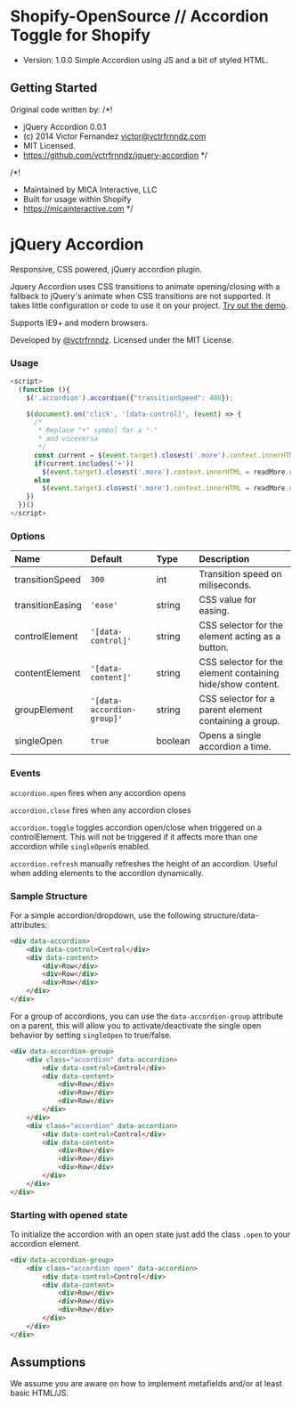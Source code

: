 # Shopify-OpenSource // Accordion Toggle for Shopify
* Version: 1.0.0
Simple Accordion using JS and a bit of styled HTML.

## Getting Started

Original code written by:
 /*!
 * jQuery Accordion 0.0.1
 * (c) 2014 Victor Fernandez <victor@vctrfrnndz.com>
 * MIT Licensed.
 * https://github.com/vctrfrnndz/jquery-accordion
 */

 /*! 
 * Maintained by MICA Interactive, LLC
 * Built for usage within Shopify
 * https://micainteractive.com
 */

jQuery Accordion
================

Responsive, CSS powered, jQuery accordion plugin.

Jquery Accordion uses CSS transitions to animate opening/closing with a fallback to jQuery's animate when CSS transitions are not supported. It takes little configuration or code to use it on your project. [Try out the demo](//vctrfrnndz.github.io/jquery-accordion).

Supports IE9+ and modern browsers.

Developed by [@vctrfrnndz](http://vctrfrnndz.com). Licensed under the MIT License.

### Usage

```javascript
<script>
  (function (){
    $('.accordion').accordion({"transitionSpeed": 400});

    $(document).on('click', '[data-control]', (event) => {
      /*
       * Replace "+" symbol for a "-"
       * and viceversa
       */
      const current = $(event.target).closest('.more').context.innerHTML
      if(current.includes('+'))
        $(event.target).closest('.more').context.innerHTML = readMore.replace(/\+/gm, '-')
	  else
      	$(event.target).closest('.more').context.innerHTML = readMore.replace(/\-/gm, '+')
    })
  })()
</script>
```

### Options

Name             | Default                    | Type    | Description
:----------------|:---------------------------|:--------|:-----------
transitionSpeed  | `300`                      | int     | Transition speed on miliseconds.                         
transitionEasing | `'ease'`                   | string  | CSS value for easing.                                    
controlElement   | `'[data-control]'`         | string  | CSS selector for the element acting as a button.
contentElement   | `'[data-content]'`         | string  | CSS selector for the element containing hide/show content. 
groupElement     | `'[data-accordion-group]'` | string  | CSS selector for a parent element containing a group.
singleOpen       | `true`                     | boolean | Opens a single accordion a time.

### Events

`accordion.open` fires when any accordion opens

`accordion.close` fires when any accordion closes

`accordion.toggle` toggles accordion open/close when triggered on a controlElement. This will not be triggered if it affects more than one accordion while `singleOpen`is enabled.

`accordion.refresh` manually refreshes the height of an accordion. Useful when adding elements to the accordion dynamically.

### Sample Structure

For a simple accordion/dropdown, use the following structure/data-attributes:

```html
<div data-accordion>
    <div data-control>Control</div>
    <div data-content>
        <div>Row</div>
        <div>Row</div>
        <div>Row</div>
    </div>
</div>
```

For a group of accordions, you can use the `data-accordion-group` attribute on a parent, this will allow you to activate/deactivate the single open behavior by setting `singleOpen` to true/false.

```html
<div data-accordion-group>
    <div class="accordion" data-accordion>
        <div data-control>Control</div>
        <div data-content>
            <div>Row</div>
            <div>Row</div>
            <div>Row</div>
        </div>
    </div>
    <div class="accordion" data-accordion>
        <div data-control>Control</div>
        <div data-content>
            <div>Row</div>
            <div>Row</div>
            <div>Row</div>
        </div>
    </div>
</div>
```

### Starting with opened state

To initialize the accordion with an open state just add the class `.open` to your accordion element.

```html
<div data-accordion-group>
    <div class="accordion open" data-accordion>
        <div data-control>Control</div>
        <div data-content>
            <div>Row</div>
            <div>Row</div>
            <div>Row</div>
        </div>
    </div>
</div>
``` 

## Assumptions
We assume you are aware on how to implement metafields and/or at least basic HTML/JS. 
